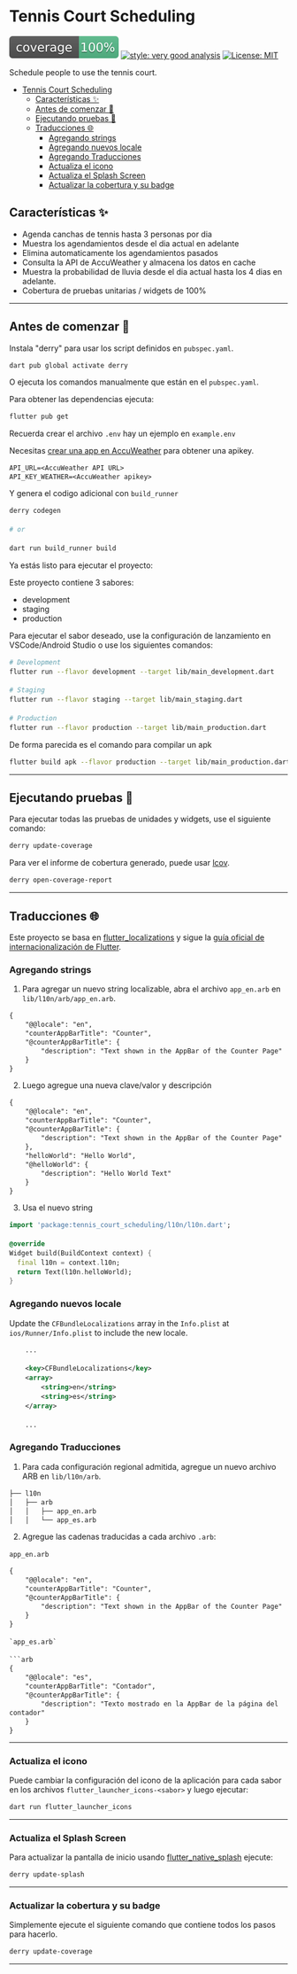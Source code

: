 # Tennis Court Scheduling

![coverage][coverage_badge]
[![style: very good analysis][very_good_analysis_badge]][very_good_analysis_link]
[![License: MIT][license_badge]][license_link]

Schedule people to use the tennis court.

- [Tennis Court Scheduling](#tennis-court-scheduling)
  - [Características ✨](#características-)
  - [Antes de comenzar 🚀](#antes-de-comenzar-)
  - [Ejecutando pruebas 🧪](#ejecutando-pruebas-)
  - [Traducciones 🌐](#traducciones-)
    - [Agregando strings](#agregando-strings)
    - [Agregando nuevos locale](#agregando-nuevos-locale)
    - [Agregando Traducciones](#agregando-traducciones)
    - [Actualiza el icono](#actualiza-el-icono)
    - [Actualiza el Splash Screen](#actualiza-el-splash-screen)
    - [Actualizar la cobertura y su badge](#actualizar-la-cobertura-y-su-badge)

## Características ✨
- Agenda canchas de tennis hasta 3 personas por dia
- Muestra los agendamientos desde el dia actual en adelante
- Elimina automaticamente los agendamientos pasados
- Consulta la API de AccuWeather y almacena los datos en cache 
- Muestra la probabilidad de lluvia desde el dia actual hasta los 4 dias en adelante.
- Cobertura de pruebas unitarias / widgets de 100%

---

## Antes de comenzar 🚀

Instala "derry" para usar los script definidos en `pubspec.yaml`.

```sh
dart pub global activate derry
```

O ejecuta los comandos manualmente que están en el `pubspec.yaml`.

Para obtener las dependencias ejecuta:

```sh
flutter pub get
```

Recuerda crear el archivo `.env` hay un ejemplo en `example.env`

Necesitas [crear una app en AccuWeather]([http://](https://developer.accuweather.com/accuweather-forecast-api/apis/get/forecasts/v1/daily/5day/%7BlocationKey%7D)) para obtener una apikey.
```env
API_URL=<AccuWeather API URL>
API_KEY_WEATHER=<AccuWeather apikey>
```

Y genera el codigo adicional con `build_runner`

```sh
derry codegen

# or

dart run build_runner build
```

Ya estás listo para ejecutar el proyecto:

Este proyecto contiene 3 sabores:

- development
- staging
- production

Para ejecutar el sabor deseado, use la configuración de lanzamiento en VSCode/Android Studio o use los siguientes comandos:

```sh
# Development
flutter run --flavor development --target lib/main_development.dart

# Staging
flutter run --flavor staging --target lib/main_staging.dart

# Production
flutter run --flavor production --target lib/main_production.dart
```

De forma parecida es el comando para compilar un apk
```sh
flutter build apk --flavor production --target lib/main_production.dart
```

---

## Ejecutando pruebas 🧪

Para ejecutar todas las pruebas de unidades y widgets, use el siguiente comando:

```sh
derry update-coverage
```

Para ver el informe de cobertura generado, puede usar [lcov](https://github.com/linux-test-project/lcov).

```sh
derry open-coverage-report
```

---

## Traducciones 🌐

Este proyecto se basa en [flutter_localizations][flutter_localizations_link] y sigue la [guía oficial de internacionalización de Flutter][internationalization_link].

### Agregando strings

1. Para agregar un nuevo string localizable, abra el archivo `app_en.arb` en `lib/l10n/arb/app_en.arb`.

```arb
{
    "@@locale": "en",
    "counterAppBarTitle": "Counter",
    "@counterAppBarTitle": {
        "description": "Text shown in the AppBar of the Counter Page"
    }
}
```

2. Luego agregue una nueva clave/valor y descripción

```arb
{
    "@@locale": "en",
    "counterAppBarTitle": "Counter",
    "@counterAppBarTitle": {
        "description": "Text shown in the AppBar of the Counter Page"
    },
    "helloWorld": "Hello World",
    "@helloWorld": {
        "description": "Hello World Text"
    }
}
```

3. Usa el nuevo string

```dart
import 'package:tennis_court_scheduling/l10n/l10n.dart';

@override
Widget build(BuildContext context) {
  final l10n = context.l10n;
  return Text(l10n.helloWorld);
}
```

### Agregando nuevos locale

Update the `CFBundleLocalizations` array in the `Info.plist` at `ios/Runner/Info.plist` to include the new locale.

```xml
    ...

    <key>CFBundleLocalizations</key>
	<array>
		<string>en</string>
		<string>es</string>
	</array>

    ...
```

### Agregando Traducciones

1. Para cada configuración regional admitida, agregue un nuevo archivo ARB en `lib/l10n/arb`.

```
├── l10n
│   ├── arb
│   │   ├── app_en.arb
│   │   └── app_es.arb
```

2. Agregue las cadenas traducidas a cada archivo `.arb`:

`app_en.arb`

````arb
{
    "@@locale": "en",
    "counterAppBarTitle": "Counter",
    "@counterAppBarTitle": {
        "description": "Text shown in the AppBar of the Counter Page"
    }
}

`app_es.arb`

```arb
{
    "@@locale": "es",
    "counterAppBarTitle": "Contador",
    "@counterAppBarTitle": {
        "description": "Texto mostrado en la AppBar de la página del contador"
    }
}
````

---

### Actualiza el icono

Puede cambiar la configuración del icono de la aplicación para cada sabor en los archivos `flutter_launcher_icons-<sabor>` y luego ejecutar:

```sh
dart run flutter_launcher_icons
```

---

### Actualiza el Splash Screen

Para actualizar la pantalla de inicio usando [flutter_native_splash](https://pub.dev/packages/flutter_native_splash) ejecute:

```sh
derry update-splash
```

---

### Actualizar la cobertura y su badge

Simplemente ejecute el siguiente comando que contiene todos los pasos para hacerlo.
```sh
derry update-coverage
```

---

[coverage_badge]: coverage_badge.svg
[flutter_localizations_link]: https://api.flutter.dev/flutter/flutter_localizations/flutter_localizations-library.html
[internationalization_link]: https://flutter.dev/docs/development/accessibility-and-localization/internationalization
[license_badge]: https://img.shields.io/badge/license-MIT-blue.svg
[license_link]: https://opensource.org/licenses/MIT
[very_good_analysis_badge]: https://img.shields.io/badge/style-very_good_analysis-B22C89.svg
[very_good_analysis_link]: https://pub.dev/packages/very_good_analysis
